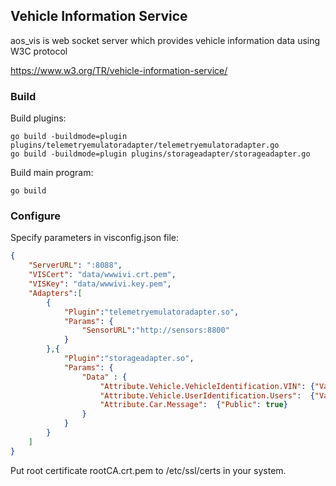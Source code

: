 ## Vehicle Information Service

aos_vis is web socket server which provides vehicle information data using W3C protocol

https://www.w3.org/TR/vehicle-information-service/

### Build

Build plugins:

```
go build -buildmode=plugin plugins/telemetryemulatoradapter/telemetryemulatoradapter.go
go build -buildmode=plugin plugins/storageadapter/storageadapter.go
```

Build main program:

```
go build
```

### Configure

Specify parameters in visconfig.json file:

```json
{
	"ServerURL": ":8088",
	"VISCert": "data/wwwivi.crt.pem",
	"VISKey": "data/wwwivi.key.pem",
	"Adapters":[
		{
			"Plugin":"telemetryemulatoradapter.so",
			"Params": {
				"SensorURL":"http://sensors:8800"
			}
		},{
			"Plugin":"storageadapter.so",
			"Params": {
				"Data" : {
					"Attribute.Vehicle.VehicleIdentification.VIN": {"Value": "TestVIN", "Public": true, "ReadOnly": true},
					"Attribute.Vehicle.UserIdentification.Users":  {"Value": ["User1", "Provider1"], "Public": true},
					"Attribute.Car.Message":  {"Public": true}
				}
			}
		}
	]
}
```

Put root certificate rootCA.crt.pem to /etc/ssl/certs in your system.
